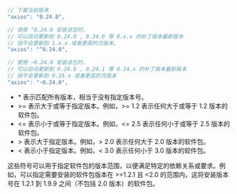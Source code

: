 ```javascript
// 下载当前版本
"axios": "0.24.0",
```
```javascript
// 使用 ^0.24.0 安装该包时，
// 可以自动更新到 0.24.0 , 0.34.0 等 0.x.x 的补丁版本最新版本
// 但不会更新到 1.x.x 或者更高的次版本。
"axios": "^0.24.0",
```
```javascript
// 使用 ~0.24.0 安装该包时，
// 可以自动更新到 0.24.0 , 0.24.1 等 0.24.x 的补丁版本最新版本
// 但不会更新到 0.25.x 或者更高的次版本
"axios": "~0.24.0",
```
- \* 表示匹配所有版本，相当于没有指定版本号。
- \>= 表示大于或等于指定版本。例如，>= 1.2 表示任何大于或等于 1.2 版本的软件包。
- <= 表示小于或等于指定版本。例如，<= 2.5 表示任何小于或等于 2.5 版本的软件包。
- \> 表示大于指定版本。例如，> 2.0 表示任何大于 2.0 版本的软件包。
- < 表示小于指定版本。例如，< 3.0 表示任何小于 3.0 版本的软件包。

这些符号可以用于指定软件包的版本范围，以便满足特定的依赖关系或要求。例如，可以指定需要安装的软件包版本在 >=1.2.1 且 <2.0 的范围内，这将安装版本号在 1.2.1 到 1.9.9 之间（不包括 2.0 版本）的软件包。
